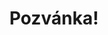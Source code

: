 ---
title: Pozvánka!
address: Milý Vašku
pronoun: tě
checkout: mrkni
rsvp: zaregistruj
rsvp2: dorazíš
rsvp3: chceš
---